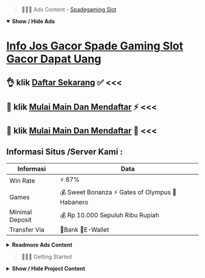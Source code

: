 > :red_circle::red_circle::red_circle: Ads Content - [Spadegaming Slot](https://atom.io/packages/spadegaming-slot)

<details open><summary><b>Show / Hide Ads</b></summary>

# [Info Jos Gacor Spade Gaming Slot Gacor Dapat Uang](https://atom.io/packages/spadegaming-slot)
## :ok_hand: klik [Daftar Sekarang](https://178.128.112.84/slot/) :white_check_mark: <<< 
## :radio_button: klik [Mulai Main Dan Mendaftar](https://178.128.112.84/tembak-ikan/) :zap: <<< 
## :radio_button: klik [Mulai Main Dan Mendaftar](https://178.128.112.84/casino/) :cake: <<< 

## Informasi Situs /Server Kami : 

| Informasi  | Data |
| ------------- | ------------- |
| Win Rate  | ⚡ 87% |
| Games  | 💰 Sweet Bonanza ⚡ Gates of Olympus 🔱 Habanero |
| Minimal Deposit  | 💰 Rp 10.000 Sepuluh Ribu Rupiah |
| Transfer Via  | 🏅Bank 🏅E-Wallet |

<details><summary><b>Readmore Ads Content</b></summary>

## Table Of Content
- [Cara Menang Permainan Slot Online](#permainan-slot-online)
- [Slot Free Slot Aztec Gems](#slot-aztec-gems)
- [Winrate Tinggi Bandar Judi Agentotoplay](#bandar-judi-agentotoplay)
- [Cek Fakta Game Slot](#game-slot)
- [Cara Kerja Situs Judi Slot Promo Terbaru](#situs-judi-slot-promo-terbaru)
- [Info Terbaik Slot 4d](#slot-4d)
- [Rahasia Slot Gacor 2022](#slot-gacor-2022)

## Permainan Slot Online
Free Spin itu apa? Free Spin diartikan sebagai bonus dari judi slot online berbentuk jatah berbuat spin gratis.
## Slot Aztec Gems
Siapkan Data Diri, Langkah utama Kamu wajib mempersiapkan data diri yang valid untuk dipakai mendaftar situs judi slot online. Nama perlu sesuai pakai identitas Kamu supaya tidak berjalan persoalan dikemudian hari. Kemudian siapkan email aktif selanjutnya bagian telepon yang aktif supaya dapat dekat hubungi bila saja. Keduanya akan dapat digunakan pada era cara registrasi demi data diri Anda. Selain itu siapkan terus data rekening bank semacam angka rekening bersama nama pemilik rekening untuk mempermudah prosedur transaksi.
## Bandar Judi Agentotoplay
Lalu ada bonus slot dasar, yang mampu diberikan agar apa pun yang diputuskan bagi slot online tertentu pula hendak mempunyai tenggat peluang untuk digunakan. Terkadang tersedia bonus musiman yang bertepatan pakai musim maupun keadaan libur tertentu. Bonus slot isi ulang diartikan sebagai sebagian kecil dari kuantitas setoran, bersama tidak sedikit kasino online agak menyodorkan bonus slot rujukan menjelang member yang merujuk teman ke kasino.
Jadi, tidak bercampur sama kasino online mula yang Anda lihat, berkeliling lagi lihat bonus sambutan apa yang ditawarkan.
## Game Slot
 Slot jackpot progressive ialah pertunjukan judi slot terpercaya sesekali bagi jackpot yang menarik lumayan persentase dari hasil spin dengan mengumpulkan nya jadi pundi pundi jackpot yang besar. Tehnik ini amat berhasil bersama tidak sedikit sekali para Anggota slot yang mengejar progressive. Jumlah jackpot progressive slot itu sanggup mencapai milyaran rupiah karena setiap detiknya angka jackpot lanjut bertambah. meraih progressive jackpot semacam mendapatkan lotere. Mungkin sendiri bosku yang memperoleh jackpot nya!
## Situs Judi Slot Promo Terbaru
SITUS JUDI SLOT ONLINE24JAM TERPERCAYA 2021-2022
Agen toto play kita Selaku Situs Slot Gacor keadaan ini Pragmatic nasib-nasiban online 24jam terpercaya 2021-2022 yang sediakan tidak sedikit jenis nasib-nasiban seperti, taruhan bola, kasino, poker online, tembak ikan. Kamu tidak perlu berasa ribet lagi kerekau situs judi yang lain belum tentu mampu mengantarkan kemenangan. Cuma sebab sama 1 akun saudara dapat mainkan seluruh model pertunjukan judi24online terpercaya selengkapnya. Soalnya kami cuman sediakan yang pilihan untuk siapa saja berkepanjangan yang kepingin tergabung sama permohonan terbaik. Oleh karenanya tentu kecuali daftar bocoran slot gacor gampang berhasil pun beroleh selalu sediakan kesempatan berhasil yang semakin hebat bakal kamu kekal memasangkan taruhan online duit asli.
## Slot 4d
Bebas menunjuk kualitas mesin kepingin dimainkan, Salah suatu argumen yang mampu menyampaikan kesenangan terhadap taruhan slot yang saudara mainkan yakni lantaran dapat serta lolos menyaring kualitas mesin Situs Slot Gacor Resmi apa jua yang sangat suka dimainkan, sebab ada banyak opsi mutu mesin bersama tema karakter mesin yang setiap begitu bisa dimainkan supaya terhindar dari adanya kejenuhan selama memainkannya lantaran bisa menikmati skandal yang berbeda-beda dalam setiap mutu mesinnya untuk memainkan game tersebut. Tentu ini jadi salah tunggal pertimbangan yang membuat member senantiasa puas memainkannya, lantaran memang bisa menikmati beragam kesukaan mesin slot tersebut.
## Slot Gacor 2022
Modal yaitu senjata mula-mula waktu melakukan judi patut online kepingin pun konvensional. Karena alamat unggul bermain ialah melipat gandakan pura sebelumnya demi memikat keuntungan. Jadi Dikau mesti memperhatikan sesungguhnya kemampuan pada gatra aspek keuangan biar sejenis itu sebentar mengalami kekecewaan nggak mengantarkan hasil menyakitkan. Ini dibuat bagaikan pengingat untuk Kamu kalau kudu tajam mengambil keputusan lebih-lebih tentang uang.Web sah dengan terpercaya untuk merekomendasi kedatangan yang bukan berketurunan dari kemenangan mainan saja. Misalnya taruhan kekandasan bisa diganti sesuai peraturan meraka kepingin pun lainnya. Situs setaraf ini hendak memusatkan service memuaskan agar para pelanggan. Kemampuan berjaya ataupun kalah pun bukan bidis jadi beban selama ~ masa abadi melaksanakan permainan. Situs ini nggak akan terhentikan serta meninggikan hadiah selama sajian Slot Online.          

</details>

</details>

> :red_circle::red_circle::red_circle: Getting Started

<details><summary><b>Show / Hide Project Content</b></summary>

#  Project Name / Title : 
ATPEngine Project #99
##  Getting Started : 
These instructions will get you a copy of the project up and running on your local machine for development and testing purposes. See deployment for notes on how to deploy the project on a live system.

##  Installation for ATPEngine Project #99 : 
A step by step guide that will tell you how to get the development environment up and running.
<ul><li>How to install #1</li><li>How to install #2</li><li>How to install #3</li><li>How to install #4</li><li>How to install #5</li><li>How to install #6</li></ul>

##  Usage : 
A few examples of useful commands and/or tasks.
<ul><li>Usage #1</li><li>Usage  #2</li><li>Usage  #3</li><li>Usage #4</li><li>Usage  #5</li><li>Usage  #6</li></ul>

##  Ads Links : 
Get To Know about our other ads.


[Hongkong Togel Terbaru Di 2022](https://atom.io/packages/hongkong-togel)

[Slot Terbaru Terbaru Di 2022](https://atom.io/packages/slot-terbaru)

[Pragmatic Slot Terbaru Di 2022](https://atom.io/packages/pragmatic-slot)

[Slot Akun Demo Terbaru Di 2022](https://atom.io/packages/slot-akun-demo)

[Toto Slot Terbaru Di 2022](https://atom.io/packages/toto-slot)

[Togel Hari Ini Terbaru Di 2022](https://atom.io/packages/togel-hari-ini)

[Sydney Togel Terbaru Di 2022](https://atom.io/packages/sydney-togel)

[Zeus Slot Terbaru Di 2022](https://atom.io/packages/zeus-slot)

[Main Slot Terbaru Di 2022](https://atom.io/packages/main-slot)

[Daftar Slot Online Terbaru Di 2022](https://atom.io/packages/daftar-slot-online)

##  Additional Project That Can Be Usefull : 
Get To Know about our other projects.


[ATPEngine Project #72](https://atom.io/packages/atpengine-project-72)

[ATPEngine Project #63](https://atom.io/packages/atpengine-project-63)

[ATPEngine Project #88](https://atom.io/packages/atpengine-project-88)

[ATPEngine Project #81](https://atom.io/packages/atpengine-project-81)

[ATPEngine Project #13](https://atom.io/packages/atpengine-project-13)

[ATPEngine Project #33](https://atom.io/packages/atpengine-project-33)

[ATPEngine Project #97](https://atom.io/packages/atpengine-project-97)

[ATPEngine Project #50](https://atom.io/packages/atpengine-project-50)

[ATPEngine Project #1](https://atom.io/packages/atpengine-project-1)

[ATPEngine Project #26](https://atom.io/packages/atpengine-project-26)

[ATPEngine Project #46](https://atom.io/packages/atpengine-project-46)

[ATPEngine Project #57](https://atom.io/packages/atpengine-project-57)

##  Master Project : 
Incase you want to know more about our master project, please visit [ATPEngine Home Project](https://atom.io/packages/atpengine-home-project)

</details>
